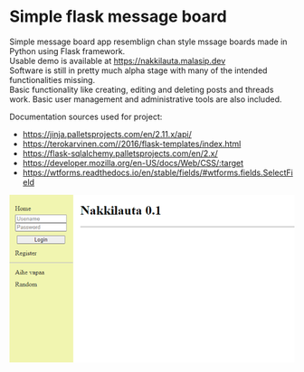# Simple flask message board

Simple message board app resemblign chan style mssage boards made in Python using Flask framework.  
Usable demo is available at https://nakkilauta.malasip.dev   
Software is still in pretty much alpha stage with many of the intended functionalities missing.   
Basic functionality like creating, editing and deleting posts and threads work. Basic user management and administrative tools are also included.

Documentation sources used for project:  
* https://jinja.palletsprojects.com/en/2.11.x/api/
* https://terokarvinen.com//2016/flask-templates/index.html
* https://flask-sqlalchemy.palletsprojects.com/en/2.x/
* https://developer.mozilla.org/en-US/docs/Web/CSS/:target
* https://wtforms.readthedocs.io/en/stable/fields/#wtforms.fields.SelectField

![alt text](screenshot.png "Screenshot")
